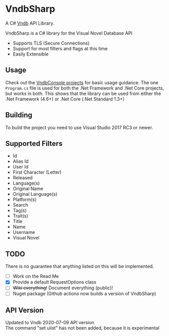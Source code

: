 # VndbSharp
A C# [Vndb](https://vndb.org/) API Library. 

VndbSharp is a C# library for the Visual Novel Database API
  - Supports TLS (Secure Connections)
  - Support for most filters and flags at this time
  - Easily Extensible

## Usage
Check out the [VndbConsole projects](VndbConsoleCore/Program.cs) for basic usage guidance. The one `Program.cs` file is used for both the .Net Framework and .Net Core projects, but works in both. This shows that the library can be used from either the .Net Framework (4.6+) or .Net Core (.Net Standard 1.3+)

## Building
To build the project you need to use Visual Studio 2017 RC3 or newer.

## Supported Filters
 - Id
 - Alias Id
 - User Id
 - First Character (Letter)
 - Released
 - Language(s)
 - Original Name
 - Original Language(s)
 - Platform(s)
 - Search
 - Tag(s)
 - Trait(s)
 - Title
 - Name 
 - Username
 - Visual Novel

## TODO
There is no guarantee that anything listed on this will be implemented.

  - [ ] Work on the Read Me
  - [X] Provide a default RequestOptions class
  - [ ] ~~Wiki everything!~~ Document everything (public)!
  - [ ] Nuget package (Github actions now builds a version of VndbSharp)

## API Version
Updated to Vndb 2020-07-09 API version  
The command "set ulist" has not been added, because it is experimental
